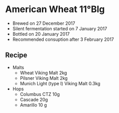 # American Wheat 11°Blg

  * Brewed on 27 December 2017
  * Silent fermentation started on 7 January 2017
  * Bottled on 20 January 2017
  * Recommended consuption after 3 February 2017

## Recipe

  * Malts
    * Wheat Viking Malt 2kg
    * Pilsner Viking Malt 2kg
    * Munich Light (type I) Viking Malt 0.3kg
  * Hops
    * Columbus CTZ 10g 
    * Cascade 20g
    * Amarillo 10 g
